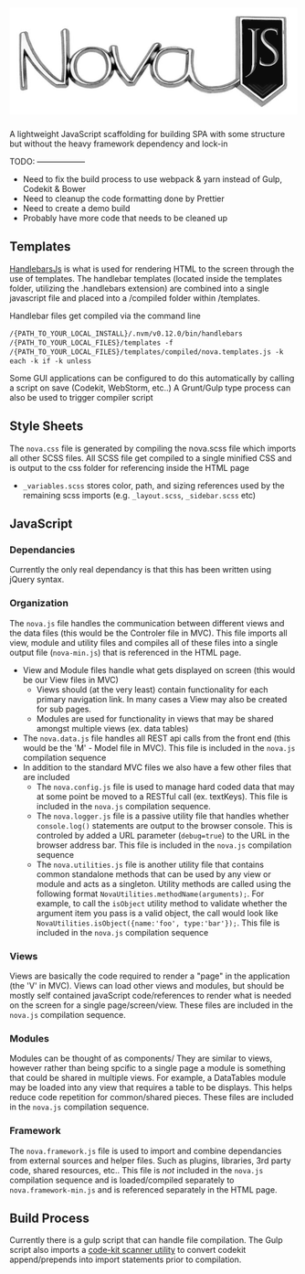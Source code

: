 ![alt text](https://raw.githubusercontent.com/davegillem/nova/master/images/NovaBadge.png "Nova Documentation")
===
A lightweight JavaScript scaffolding for building SPA with some structure but without the heavy framework dependency and lock-in

TODO:
——————
- Need to fix the build process to use webpack & yarn instead of Gulp, Codekit & Bower
- Need to cleanup the code formatting done by Prettier
- Need to create a demo build
- Probably have more code that needs to be cleaned up

## Templates
[HandlebarsJs](https://handlebarsjs.com/) is what is used for rendering HTML to the screen through the use of templates.
The handlebar templates (located inside the templates folder, utilizing the .handlebars extension) are combined into a single javascript file and placed into a /compiled folder within /templates.

Handlebar files get compiled via the command line

	/{PATH_TO_YOUR_LOCAL_INSTALL}/.nvm/v0.12.0/bin/handlebars 
	/{PATH_TO_YOUR_LOCAL_FILES}/templates -f 
	/{PATH_TO_YOUR_LOCAL_FILES}/templates/compiled/nova.templates.js -k each -k if -k unless

Some GUI applications can be configured to do this automatically by calling a script on save (Codekit, WebStorm, etc..)
A Grunt/Gulp type process can also be used to trigger compiler script

## Style Sheets
The `nova.css` file is generated by compiling the nova.scss file which imports all other SCSS files. All SCSS file get compiled to a single minified CSS and is output to the css folder for referencing inside the HTML page
* `_variables.scss` stores color, path, and sizing references used by the remaining scss imports (e.g. `_layout.scss`, `_sidebar.scss` etc)

## JavaScript
### Dependancies
Currently the only real dependancy is that this has been written using jQuery syntax.
### Organization
The `nova.js` file handles the communication between different views and the data files (this would be the Controler file in MVC). This file imports all view, module and utility files and compiles all of these files into a single output file (`nova-min.js`) that is referenced in the HTML page.
* View and Module files handle what gets displayed on screen (this would be our View files in MVC)
	* Views should (at the very least) contain functionality for each primary navigation link. In many cases a View may also be created for sub pages.
	* Modules are used for functionality in views that may be shared amongst multiple views (ex. data tables)
* The `nova.data.js` file handles all REST api calls from the front end (this would be the 'M' - Model file in MVC). This file is included in the `nova.js` compilation sequence
* In addition to the standard MVC files we also have a few other files that are included
	* The `nova.config.js` file is used to manage hard coded data that may at some point be moved to a RESTful call (ex. textKeys). This file is included in the `nova.js` compilation sequence.
	* The `nova.logger.js` file is a passive utility file that handles whether `console.log()` statements are output to the browser console. This is controled by added a URL parameter (`debug=true`) to the URL in the browser address bar. This file is included in the `nova.js` compilation sequence
	* The `nova.utilities.js` file is another utility file that contains common standalone methods that can be used by any view or module and acts as a singleton. Utility methods are called using the following format `NovaUtilities.methodName(arguments);`. For example, to call the `isObject` utility method to validate whether the argument item you pass is a valid object, the call would look like `NovaUtilities.isObject({name:'foo', type:'bar'});`. This file is included in the `nova.js` compilation sequence
### Views
Views are basically the code required to render a "page" in the application (the 'V' in MVC). Views can load other views and modules, but should be mostly self contained javaScript code/references to render what is needed on the screen for a single page/screen/view. These files are included in the `nova.js` compilation sequence.
### Modules
Modules can be thought of as components/ They are similar to views, however rather than being spcific to a single page a module is something that could be shared in multiple views. For example, a DataTables module may be loaded into any view that requires a table to be displays. This helps reduce code repetition for common/shared pieces. These files are included in the `nova.js` compilation sequence.
### Framework
The `nova.framework.js` file is used to import and combine dependancies from external sources and helper files. Such as plugins, libraries, 3rd party code, shared resources, etc.. This file is *not* included in the `nova.js` compilation sequence and is loaded/compiled separately to `nova.framework-min.js` and is referenced separately in the HTML page.
## Build Process
Currently there is a gulp script that can handle file compilation. The Gulp script also imports a [code-kit scanner utility](https://www.npmjs.com/package/codekit-scanner) to convert codekit append/prepends into import statements prior to compilation.

